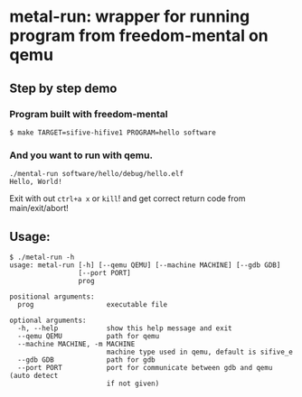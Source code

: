 # metal-run: wrapper for running program from freedom-mental on qemu

## Step by step demo

### Program built with freedom-mental

```
$ make TARGET=sifive-hifive1 PROGRAM=hello software
```

### And you want to run with qemu.

```
./mental-run software/hello/debug/hello.elf
Hello, World!
```

Exit with out `ctrl+a x` or `kill`! and get correct return code from main/exit/abort!

## Usage: 
```
$ ./metal-run -h
usage: metal-run [-h] [--qemu QEMU] [--machine MACHINE] [--gdb GDB]
                 [--port PORT]
                 prog

positional arguments:
  prog                  executable file

optional arguments:
  -h, --help            show this help message and exit
  --qemu QEMU           path for qemu
  --machine MACHINE, -m MACHINE
                        machine type used in qemu, default is sifive_e
  --gdb GDB             path for gdb
  --port PORT           port for communicate between gdb and qemu (auto detect
                        if not given)
```
